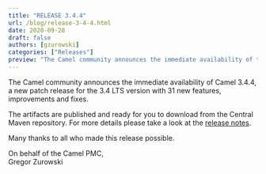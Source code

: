 ```yaml
---
title: "RELEASE 3.4.4"
url: /blog/release-3-4-4.html
date: 2020-09-28
draft: false
authors: [gzurowski]
categories: ["Releases"]
preview: "The Camel community announces the immediate availability of the new Camel 3.4.4 patch release"
---
```



The Camel community announces the immediate availability of Camel 3.4.4, a new patch release for the 3.4 LTS version with 31 new features, improvements and fixes.

The artifacts are published and ready for you to download from the Central Maven repository. For more details please take a look at the [release notes](/releases/release-3.4.4/).

Many thanks to all who made this release possible.

On behalf of the Camel PMC,  
Gregor Zurowski
